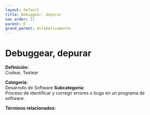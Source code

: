 ```yaml
---
layout: default
title: Debuggear, depurar
nav_order: 11
parent: D
grand_parent: Alfabéticamente
---
```


# Debuggear, depurar

**Definición:**  
Codear, Testear

**Categoría:**  
Desarrollo de Software 
**Subcategoría:**  
Proceso de identificar y corregir errores o bugs en un programa de software.

**Términos relacionados:**  

